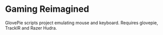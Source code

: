 # Gaming Reimagined

GlovePie scripts project emulating mouse and keyboard. Requires glovepie, TrackIR and Razer Hudra.
